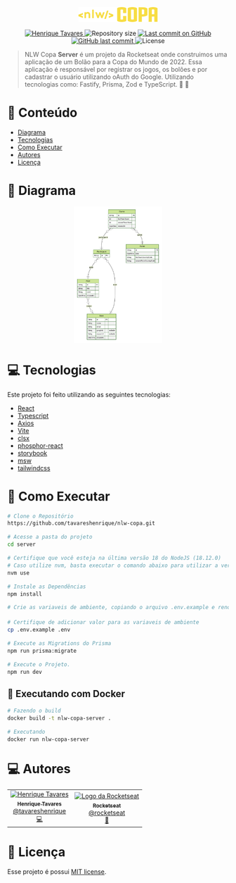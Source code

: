<p align="center">
   <img src="https://raw.githubusercontent.com/tavareshenrique/nlw-copa/8ba02fc914bba835e2e8c90358957a0e01a47480/assets/logo.svg" alt="NLW Copa" width="180"/>
</p>

<p align="center">
   <a href="https://www.linkedin.com/in/tavareshenrique/">
      <img alt="Henrique Tavares" src="https://img.shields.io/badge/-Henrique Tavares-f7dd43?style=flat&logo=Linkedin&logoColor=white" />
   </a>
 <img alt="Repository size" src="https://img.shields.io/github/repo-size/tavareshenrique/nlw-copa?color=f7dd43">

  <a aria-label="Last Commit" href="https://github.com/tavareshenrique/nlw-copa/commits/master">
    <img alt="Last commit on GitHub" src="https://img.shields.io/github/last-commit/tavareshenrique/nlw-copa?color=f7dd43">
  </a>
  <a href="https://github.com/tavareshenrique/nlw-copa/commits/master">
    <img alt="GitHub last commit" src="https://img.shields.io/github/last-commit/tavareshenrique/nlw-copa?color=f7dd43">
  </a>
  <img alt="License" src="https://img.shields.io/badge/license-MIT-f7dd43">
</p>

> NLW Copa **Server** é um projeto da Rocketseat onde construimos uma aplicação de um Bolão para a Copa do Mundo de 2022. Essa aplicação é responsável por registrar os jogos, os bolões e por cadastrar o usuário utilizando oAuth do Google. Utilizando tecnologias como: Fastify, Prisma, Zod e TypeScript. 🚀 💜

# :pushpin: Conteúdo

* [Diagrama](#memo-diagrama)
* [Tecnologias](#computer-tecnologias)
* [Como Executar](#construction_worker-como-executar)
* [Autores](#computer-autores)
* [Licença](#closed_book-licença)


# :memo:	 Diagrama

<p align="center">
    <img alt="ERD" src="https://raw.githubusercontent.com/tavareshenrique/nlw-copa/8ba02fc914bba835e2e8c90358957a0e01a47480/server/prisma/ERD.svg" width="200px" />
</p>


# :computer: Tecnologias

Este projeto foi feito utilizando as seguintes tecnologias:

* [React](https://reactjs.org/)
* [Typescript](https://www.typescriptlang.org/)
* [Axios](https://github.com/axios/axios)
* [Vite](https://github.com/twbs/bootstrap)
* [clsx](https://github.com/lukeed/clsx)
* [phosphor-react](https://github.com/phosphor-icons/phosphor-react)
* [storybook](https://storybook.js.org/)
* [msw](https://mswjs.io/)
* [tailwindcss](https://tailwindcss.com/)

# :construction_worker: Como Executar

```bash
# Clone o Repositório
https://github.com/tavareshenrique/nlw-copa.git
```

```bash
# Acesse a pasta do projeto
cd server
```

```bash
# Certifique que você esteja na última versão 18 do NodeJS (18.12.0)
# Caso utilize nvm, basta executar o comando abaixo para utilizar a versão 18.12.0 do NodeJS.
nvm use
```

```bash
# Instale as Dependências
npm install
```

```bash
# Crie as variaveis de ambiente, copiando o arquivo .env.example e renomeando para .env

# Certifique de adicionar valor para as variaveis de ambiente
cp .env.example .env
```

```bash
# Execute as Migrations do Prisma
npm run prisma:migrate
```

```bash
# Execute o Projeto.
npm run dev
```
## :whale: Executando com Docker

```bash
# Fazendo o build
docker build -t nlw-copa-server .
```

```bash
# Executando
docker run nlw-copa-server
```

# :computer: Autores

<table>
  <tr>
    <td align="center">
      <a href="http://github.com/tavareshenrique/">
        <img src="https://avatars1.githubusercontent.com/u/27022914?v=4" width="100px;" alt="Henrique Tavares"/>
        <br />
        <sub>
          <b>Henrique Tavares</b>
        </sub>
       </a>
       <br />
       <a href="https://www.linkedin.com/in/tavareshenrique/" title="Linkedin">@tavareshenrique</a>
       <br />
       <a href="https://github.com/tavareshenrique/go-barber-web-ts/commits?author=tavareshenrique" title="Code">💻</a>
    </td>
    <td align="center">
      <a href="http://github.com/rocketseat/">
        <img src="https://avatars.githubusercontent.com/u/28929274?s=200&v=4" width="100px;" alt="Logo da Rocketseat"/>
        <br />
        <sub>
          <b>Rocketseat</b>
        </sub>
       </a>
       <br />
       <a href="http://github.com/rocketseat/" title="Linkedin">@rocketseat</a>
       <br />
       <a href="https://github.com/tavareshenrique/go-barber-web-ts/commits?author=tavareshenrique" title="Education Platform">🚀</a>
    </td>
  </tr>
</table>

# :closed_book: Licença

Esse projeto é possui [MIT license](./LICENSE).